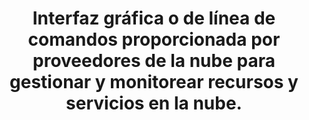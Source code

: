 ---
layout: default
title: Interfaz gráfica o de línea de comandos proporcionada por proveedores de la nube para gestionar y monitorear recursos y servicios en la nube.
has_children: true
parent: Cloud Computing
grand_parent: Taxonomía
---